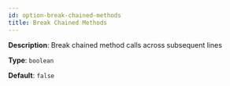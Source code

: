 ```yaml
---
id: option-break-chained-methods
title: Break Chained Methods
---
```

**Description**: Break chained method calls across subsequent lines

**Type**: `boolean`

**Default**: `false`
